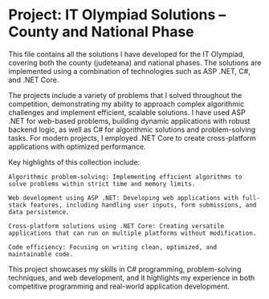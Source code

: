 # Project: IT Olympiad Solutions – County and National Phase
This file contains all the solutions I have developed for the IT Olympiad, covering both the county (judeteana) and national phases. The solutions are implemented using a combination of technologies such as ASP .NET, C#, and .NET Core.

The projects include a variety of problems that I solved throughout the competition, demonstrating my ability to approach complex algorithmic challenges and implement efficient, scalable solutions. I have used ASP .NET for web-based problems, building dynamic applications with robust backend logic, as well as C# for algorithmic solutions and problem-solving tasks. For modern projects, I employed .NET Core to create cross-platform applications with optimized performance.

Key highlights of this collection include:

    Algorithmic problem-solving: Implementing efficient algorithms to solve problems within strict time and memory limits.

    Web development using ASP .NET: Developing web applications with full-stack features, including handling user inputs, form submissions, and data persistence.

    Cross-platform solutions using .NET Core: Creating versatile applications that can run on multiple platforms without modification.

    Code efficiency: Focusing on writing clean, optimized, and maintainable code.

This project showcases my skills in C# programming, problem-solving techniques, and web development, and it highlights my experience in both competitive programming and real-world application development.
